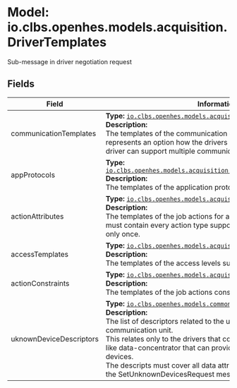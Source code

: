 # Model: io.clbs.openhes.models.acquisition.DriverTemplates

Sub-message in driver negotiation request

## Fields

| Field | Information |
| --- | --- |
| communicationTemplates | <b>Type:</b> [`io.clbs.openhes.models.acquisition.CommunicationTemplate`](model-io-clbs-openhes-models-acquisition-communicationtemplate.md)<br><b>Description:</b><br>The templates of the communication options. Every template represents an option how the drivers allows to communicate. The driver can support multiple communication templates. |
| appProtocols | <b>Type:</b> [`io.clbs.openhes.models.acquisition.ApplicationProtocolTemplate`](model-io-clbs-openhes-models-acquisition-applicationprotocoltemplate.md)<br><b>Description:</b><br>The templates of the application protocols supported by the driver. |
| actionAttributes | <b>Type:</b> [`io.clbs.openhes.models.acquisition.JobActionAttributes`](model-io-clbs-openhes-models-acquisition-jobactionattributes.md)<br><b>Description:</b><br>The templates of the job actions for all supported action types. It must contain every action type supported by the driver once and only once. |
| accessTemplates | <b>Type:</b> [`io.clbs.openhes.models.acquisition.AccessLevelTemplate`](model-io-clbs-openhes-models-acquisition-accessleveltemplate.md)<br><b>Description:</b><br>The templates of the access levels supported by the driver. |
| actionConstraints | <b>Type:</b> [`io.clbs.openhes.models.acquisition.JobActionContraints`](model-io-clbs-openhes-models-acquisition-jobactioncontraints.md)<br><b>Description:</b><br>The templates of the job actions constraints. |
| uknownDeviceDescriptors | <b>Type:</b> [`io.clbs.openhes.models.common.FieldDescriptor`](model-io-clbs-openhes-models-common-fielddescriptor.md)<br><b>Description:</b><br>The list of descriptors related to the uknown devices visible to the communication unit.<br> This relates only to the drivers that communications with a device like data-concentrator that can provide information for unknown devices.<br> The descripts must cover all data attributes which drivers sets in the SetUnknownDevicesRequest message. |

